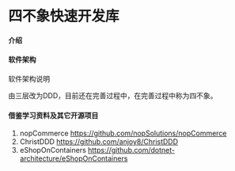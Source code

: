 # 四不象快速开发库

#### 介绍

#### 软件架构
软件架构说明

由三层改为DDD，目前还在完善过程中，在完善过程中称为四不象。


#### 借鉴学习资料及其它开源项目

1.  nopCommerce   https://github.com/nopSolutions/nopCommerce
2.  ChristDDD https://github.com/anjoy8/ChristDDD
3.  eShopOnContainers https://github.com/dotnet-architecture/eShopOnContainers